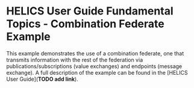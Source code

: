 # HELICS User Guide Fundamental Topics - Combination Federate Example

This example demonstrates the use of a combination federate, one that transmits information with the rest of the federation via publications/subscriptions (value exchanges) and endpoints (message exchange). A full description of the example can be found in the [HELICS User Guide](**TODO add link**).
